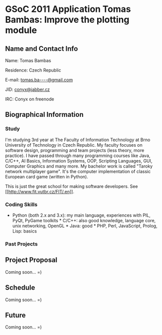 GSoC 2011 Application Tomas Bambas: Improve the plotting module
===============================================================

Name and Contact Info
---------------------

Name: Tomas Bambas

Residence: Czech Republic

E-mail: tomas.ba----@gmail.com

JID: conyx@jabber.cz

IRC: Conyx on freenode

Biographical Information
------------------------

### Study

I'm studying 3rd year at The Faculty of Information Technology at Brno University of Technology in Czech Republic. My faculty focuses on software design, programming and team projects (less theory, more practice). I have passed through many programming courses like Java, C/C++, AI Basics, Information Systems, OOP, Scripting Languages, GUI, Computer Graphics and many more. My bachelor work is called "Taroky network multiplayer game". It's the computer implementation of classic European card game (written in Python).

This is just the great school for making software developers. See [[http://www.fit.vutbr.cz/FIT/.en]].

### Coding Skills

   * Python (both 2.x and 3.x): my main language, experiences with PIL, PyQt, PyGame toolkits
    * C/C++: also good knowledge, language core, unix networking, OpenGL
    * Java: good
    * PHP, Perl, JavaScript, Prolog, Lisp: basics

### Past Projects

Project Proposal
----------------

Coming soon... =)

Schedule
--------

Coming soon... =)

Future
------

Coming soon... =)